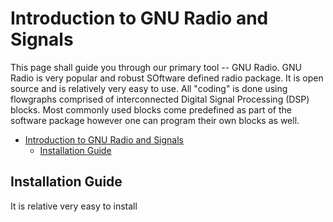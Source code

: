 

# Introduction to GNU Radio and Signals

This page shall guide you through our primary tool -- GNU Radio. GNU Radio is very popular and robust SOftware defined radio package. It is open source and is relatively very easy to use. All "coding" is done using flowgraphs comprised of  interconnected Digital Signal Processing (DSP) blocks. Most commonly used blocks come predefined as part of the software package however  one can program their own blocks as well. 


<!-- TOC -->

- [Introduction to GNU Radio and Signals](#introduction-to-gnu-radio-and-signals)
    - [Installation Guide](#installation-guide)

<!-- /TOC -->

## Installation Guide

It is relative very easy to install 

